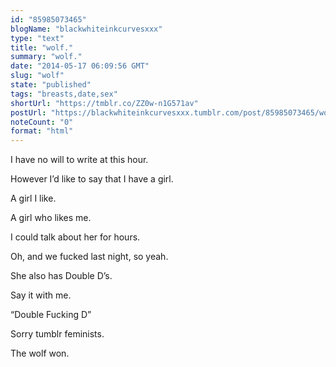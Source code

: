 ```yaml
---
id: "85985073465"
blogName: "blackwhiteinkcurvesxxx"
type: "text"
title: "wolf."
summary: "wolf."
date: "2014-05-17 06:09:56 GMT"
slug: "wolf"
state: "published"
tags: "breasts,date,sex"
shortUrl: "https://tmblr.co/ZZ0w-n1G571av"
postUrl: "https://blackwhiteinkcurvesxxx.tumblr.com/post/85985073465/wolf"
noteCount: "0"
format: "html"
---
```


I have no will to write at this hour.

However I’d like to say that I have a girl.

A girl I like.

A girl who likes me.

I could talk about her for hours.

Oh, and we fucked last night, so yeah.

She also has Double D’s.

Say it with me.

“Double Fucking D”

Sorry tumblr feminists.

The wolf won.